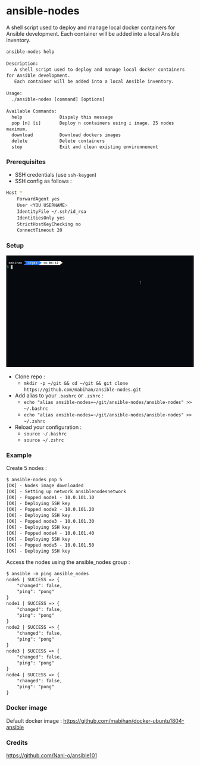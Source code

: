 # ansible-nodes
A shell script used to deploy and manage local docker containers for Ansible development.
Each container will be added into a local Ansible inventory.

```shell
ansible-nodes help
    
Description:
   A shell script used to deploy and manage local docker containers for Ansible development.
   Each container will be added into a local Ansible inventory.
 
Usage:
  ./ansible-nodes [command] [options]
    
Available Commands:
  help        		Dispaly this message
  pop [n] [i]      	Deploy n containers using i image. 25 nodes maximum. 
  download    		Download dockers images
  delete      		Delete containers
  stop        		Exit and clean existing environnement
```

### Prerequisites
- SSH credentials (use `ssh-keygen`)
- SSH config as follows :
```bash
Host *
    ForwardAgent yes
    User <YOU USERNAME>
    IdentityFile ~/.ssh/id_rsa
    IdentitiesOnly yes
    StrictHostKeyChecking no
    ConnectTimeout 20
```

### Setup
![](public/ansible-nodes.gif)

- Clone repo : 
  - `mkdir -p ~/git && cd ~/git && git clone https://github.com/mabihan/ansible-nodes.git`
- Add alias to your `.bashrc` or `.zshrc` : 
  - `echo "alias ansible-nodes=~/git/ansible-nodes/ansible-nodes" >> ~/.bashrc`
  - `echo "alias ansible-nodes=~/git/ansible-nodes/ansible-nodes" >> ~/.zshrc`
- Reload your configuration :
  - `source ~/.bashrc`
  - `source ~/.zshrc`
### Example

Create 5 nodes : 
 
```shell
$ ansible-nodes pop 5 
[OK] - Nodes image downloaded
[OK] - Setting up network ansiblenodesnetwork
[OK] - Popped node1 - 10.0.101.10
[OK] - Deploying SSH key
[OK] - Popped node2 - 10.0.101.20
[OK] - Deploying SSH key
[OK] - Popped node3 - 10.0.101.30
[OK] - Deploying SSH key
[OK] - Popped node4 - 10.0.101.40
[OK] - Deploying SSH key
[OK] - Popped node5 - 10.0.101.50
[OK] - Deploying SSH key
```

Access the nodes using the ansible_nodes group : 

```shell
$ ansible -m ping ansible_nodes
node5 | SUCCESS => {
    "changed": false,
    "ping": "pong"
}
node1 | SUCCESS => {
    "changed": false,
    "ping": "pong"
}
node2 | SUCCESS => {
    "changed": false,
    "ping": "pong"
}
node3 | SUCCESS => {
    "changed": false,
    "ping": "pong"
}
node4 | SUCCESS => {
    "changed": false,
    "ping": "pong"
}
```

### Docker image
Default docker image : https://github.com/mabihan/docker-ubuntu1804-ansible

### Credits
https://github.com/Nani-o/ansible101
